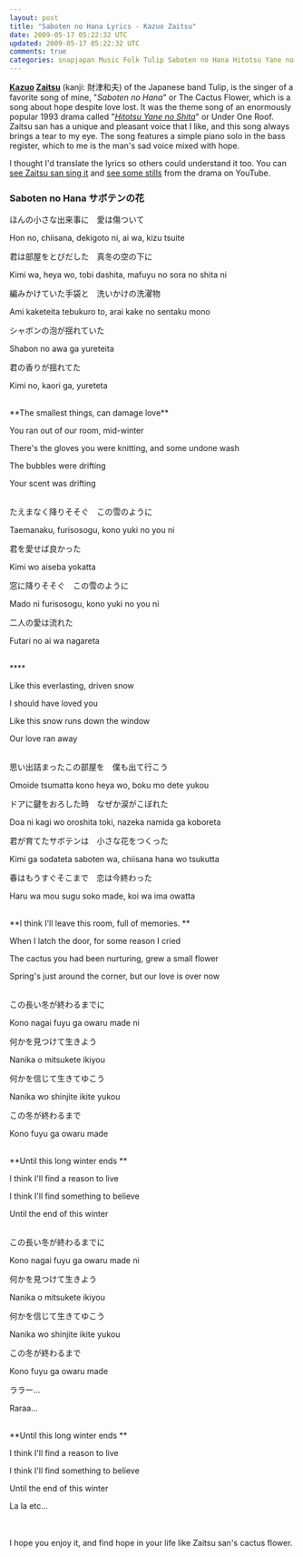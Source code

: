 ```yaml
---           
layout: post
title: "Saboten no Hana Lyrics - Kazuo Zaitsu"
date: 2009-05-17 05:22:32 UTC
updated: 2009-05-17 05:22:32 UTC
comments: true
categories: snapjapan Music Folk Tulip Saboten no Hana Hitotsu Yane no Shita Kazuo Zaitsu
---
```

 

**[Kazuo](http://www.zaitsukazuo.com/) [Zaitsu](http://wiki.d-addicts.com/Zaitsu_Kazuo)** (kanji: 財津和夫) of the Japanese band Tulip, is the singer of a favorite song of mine, "_Saboten no Hana_" or The Cactus Flower, which is a song about hope despite love lost. It was the theme song of an enormously popular 1993 drama called "_[Hitotsu Yane no Shita](http://wiki.d-addicts.com/Hitotsu_Yane_no_Shita)_" or Under One Roof. Zaitsu san has a unique and pleasant voice that I like, and this song always brings a tear to my eye. The song features a simple piano solo in the bass register, which to me is the man's sad voice mixed with hope. 


I thought I'd translate the lyrics so others could understand it too. You can [see Zaitsu san sing it](http://www.youtube.com/watch?v=zLjKK0QNHos) and [see some stills](http://www.youtube.com/watch?v=pfdT7lr6r0U) from the drama on YouTube.


### Saboten no Hana サボテンの花



> 


ほんの小さな出来事に　愛は傷ついて


Hon no, chiisana, dekigoto ni, ai wa, kizu tsuite


君は部屋をとびだした　真冬の空の下に


Kimi wa, heya wo, tobi dashita, mafuyu no sora no shita ni


編みかけていた手袋と　洗いかけの洗濯物


Ami kaketeita tebukuro to, arai kake no sentaku mono


シャボンの泡が揺れていた


Shabon no awa ga yureteita


君の香りが揺れてた


Kimi no, kaori ga, yureteta

<br />
**The smallest things, can damage love**


You ran out of our room, mid-winter


There's the gloves you were knitting, and some undone wash


The bubbles were drifting


Your scent was drifting




<br />
たえまなく降りそそぐ　この雪のように


Taemanaku, furisosogu, kono yuki no you ni


君を愛せば良かった


Kimi wo aiseba yokatta


窓に降りそそぐ　この雪のように


Mado ni furisosogu, kono yuki no you ni


二人の愛は流れた


Futari no ai wa nagareta

<br />
****


Like this everlasting, driven snow


I should have loved you


Like this snow runs down the window


Our love ran away




<br />
思い出詰まったこの部屋を　僕も出て行こう


Omoide tsumatta kono heya wo, boku mo dete yukou


ドアに鍵をおろした時　なぜか涙がこぼれた


Doa ni kagi wo oroshita toki, nazeka namida ga koboreta


君が育てたサボテンは　小さな花をつくった


Kimi ga sodateta saboten wa, chiisana hana wo tsukutta


春はもうすぐそこまで　恋は今終わった


Haru wa mou sugu soko made, koi wa ima owatta

<br />
**I think I'll leave this room, full of memories. **


When I latch the door, for some reason I cried


The cactus you had been nurturing, grew a small flower


Spring's just around the corner, but our love is over now




<br />
この長い冬が終わるまでに


Kono nagai fuyu ga owaru made ni


何かを見つけて生きよう


Nanika o mitsukete ikiyou


何かを信じて生きてゆこう


Nanika wo shinjite ikite yukou


この冬が終わるまで


Kono fuyu ga owaru made

<br />
**Until this long winter ends **


I think I'll find a reason to live


I think I'll find something to believe


Until the end of this winter




<br />
この長い冬が終わるまでに


Kono nagai fuyu ga owaru made ni


何かを見つけて生きよう


Nanika o mitsukete ikiyou


何かを信じて生きてゆこう


Nanika wo shinjite ikite yukou


この冬が終わるまで


Kono fuyu ga owaru made


ララー...


Raraa...

<br />
**Until this long winter ends **


I think I'll find a reason to live


I think I'll find something to believe


Until the end of this winter


La la etc...




<br />


<br />
I hope you enjoy it, and find hope in your life like Zaitsu san's cactus flower. 

